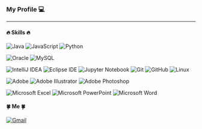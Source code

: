 

### My Profile 💻
---
#### 🔥 Skills 🔥

![Java](https://img.shields.io/badge/java-007396.svg?style=for-the-badge&logo=openjdk&logoColor=white) 
![JavaScript](https://img.shields.io/badge/javascript-%23323330.svg?style=for-the-badge&logo=javascript&logoColor=%23F7DF1E) 
![Python](https://img.shields.io/badge/python-3670A0?style=for-the-badge&logo=python&logoColor=ffdd54) 

![Oracle](https://img.shields.io/badge/oracle-EA2328?style=for-the-badge&logo=oracle&logoColor=white) 
![MySQL](https://img.shields.io/badge/mysql-4479A1.svg?style=for-the-badge&logo=mysql&logoColor=white) 

![IntelliJ IDEA](https://img.shields.io/badge/IntelliJ%20IDEA%20Ultimate-000000.svg?style=for-the-badge&logo=intellij-idea&logoColor=white) 
![Eclipse IDE](https://img.shields.io/badge/Eclipse%20IDE-2C2255.svg?&style=for-the-badge&logo=Eclipse%20IDE&logoColor=white)
![Jupyter Notebook](https://img.shields.io/badge/jupyter-%23FA0F00.svg?style=for-the-badge&logo=jupyter&logoColor=white) 
![Git](https://img.shields.io/badge/git-%23F05033.svg?style=for-the-badge&logo=git&logoColor=white) 
![GitHub](https://img.shields.io/badge/github-%23121011.svg?style=for-the-badge&logo=github&logoColor=white) 
![Linux](https://img.shields.io/badge/Linux-FCC624?style=for-the-badge&logo=linux&logoColor=black)

![Adobe](https://img.shields.io/badge/adobe-%23FF0000.svg?style=for-the-badge&logo=adobe&logoColor=white) 
![Adobe Illustrator](https://img.shields.io/badge/illustrator-%23FF9A00.svg?style=for-the-badge&logo=adobe%20illustrator&logoColor=white) 
![Adobe Photoshop](https://img.shields.io/badge/photoshop-%2331A8FF.svg?style=for-the-badge&logo=adobe%20photoshop&logoColor=white)

![Microsoft Excel](https://img.shields.io/badge/Excel-217346?style=for-the-badge&logo=microsoft-excel&logoColor=white) 
![Microsoft PowerPoint](https://img.shields.io/badge/PowerPoint-B7472A?style=for-the-badge&logo=microsoft-powerpoint&logoColor=white) 
![Microsoft Word](https://img.shields.io/badge/Word-2B579A?style=for-the-badge&logo=microsoft-word&logoColor=white)


#### 🍀 Me 🍀
<!--
![Notion](https://img.shields.io/badge/Notion-%23000000.svg?style=for-the-badge&logo=notion&logoColor=white)
-->
[![Gmail](https://img.shields.io/badge/Gmail-D14836?style=for-the-badge&logo=gmail&logoColor=white&link=mailto:minyo3746@gmail.com)](mailto:minyo3746@gmail.com)



<!--
**hanmin7/hanmin7** is a ✨ _special_ ✨ repository because its `README.md` (this file) appears on your GitHub profile.

Here are some ideas to get you started:

- 🔭 I’m currently working on ...
- 🌱 I’m currently learning ...
- 👯 I’m looking to collaborate on ...
- 🤔 I’m looking for help with ...
- 💬 Ask me about ...
- 📫 How to reach me: ...
- 😄 Pronouns: ...
- ⚡ Fun fact: ...
-->
